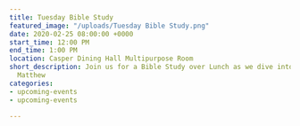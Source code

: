 ```yaml
---
title: Tuesday Bible Study
featured_image: "/uploads/Tuesday Bible Study.png"
date: 2020-02-25 08:00:00 +0000
start_time: 12:00 PM
end_time: 1:00 PM
location: Casper Dining Hall Multipurpose Room
short_description: Join us for a Bible Study over Lunch as we dive into the book of
  Matthew
categories:
- upcoming-events
- upcoming-events

---
```

